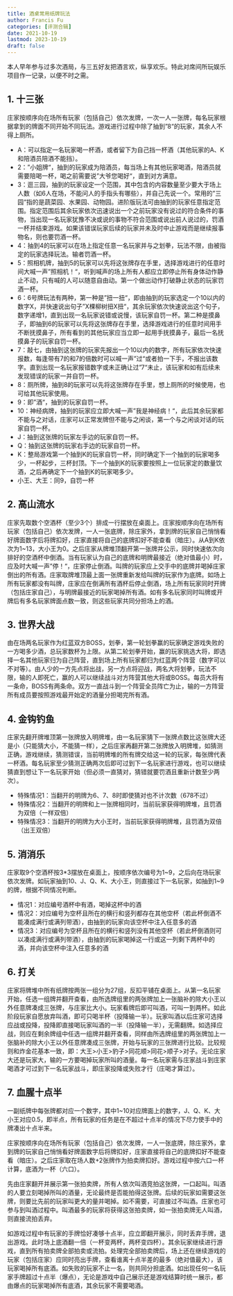 ```yaml
---
title: 酒桌常用纸牌玩法
author: Francis Fu
categories: [评测合辑]
date: 2021-10-19
lastmod: 2023-10-19
draft: false
---
```


本人早年参与过多次酒局，与三五好友把酒言欢，纵享欢乐。特此对席间所玩娱乐项目作一记录，以便不时之需。

<!--more-->

## 1. 十三张

庄家按顺序向在场所有玩家（包括自己）依次发牌，一次一人一张牌，每名玩家根据拿到的牌面不同开始不同玩法。游戏进行过程中除了抽到”8“的玩家，其余人不得上厕所。

* A：可以指定一名玩家喝一杯酒，或者留下为自己挡一杯酒（其他玩家的A、K和陪酒员陪酒不能挡）。
* 2：”小姐牌“，抽到的玩家成为陪酒员，每当场上有其他玩家喝酒，陪酒员就需要陪喝一杯，喝之前需要说”大爷您喝好“，直到对方满意。
* 3：逛三园，抽到的玩家设定一个范围，其中包含的内容数量至少要大于场上人数（如6人在场，不能问人的手指头有哪些），并自己先说一个。常用的”三园“指的是蔬菜园、水果园、动物园。进阶版玩法可由抽到的玩家任意指定范围。指定范围后其余玩家依次迅速说出一个之前玩家没有说过的符合条件的事物，当出现一名玩家犹豫不决或说的事物不符合范围或说出前人说过的，罚酒一杯并结束游戏。如果该错误玩家后续的玩家并未及时中止游戏而是继续报事物名，则也要罚酒一杯。
* 4：抽到4的玩家可以在场上指定任意一名玩家并与之划拳，玩法不限，由被指定的玩家选择玩法。输者罚酒一杯。
* 5：照相机牌，抽到5的玩家可以先将这张牌存在手里，选择游戏进行的任意时间大喊一声”照相机！“，听到喊声的场上所有人都应立即停止所有身体动作静止不动，只有喊的人可以随意自由动。第一个做出动作打破静止状态的玩家罚酒一杯。
* 6：6号牌玩法有两种，第一种是”扭一扭“，即由抽到的玩家选定一个10以内的数字X，并快速说出句子”X棵柳树扭X扭“，其余玩家依次快速说出这个句子，数字递增1，直到出现一名玩家说错或说慢，该玩家自罚一杯。第二种是摸鼻子，即抽到6的玩家可以先将这张牌存在手里，选择游戏进行的任意时间用手不断抚摸鼻子，所有看到的其他玩家应当立即一起用手抚摸鼻子，最后一名抚摸鼻子的玩家自罚一杯。
* 7：敲七，由抽到这张牌的玩家先报出一个10以内的数字，所有玩家依次快速报数，每逢带有7的和7的倍数时可以喊一声”过“或者拍一下手，不报出该数字。直到出现一名玩家报错数字或未正确让过”7“未止，该玩家和如有后续未发现错误的玩家一并自罚一杯。
* 8：厕所牌，抽到8的玩家可以先将这张牌存在手里，想上厕所的时候使用，也可给其他玩家使用。
* 9：即”酒“，抽到的玩家自罚一杯。
* 10：神经病牌，抽到的玩家应立即大喊一声”我是神经病！“，此后其余玩家都不能与之对话，庄家可以正常发牌但不能与之闲谈，第一个与之闲谈对话的玩家自罚一杯。
* J：抽到这张牌的玩家左手边的玩家自罚一杯。
* Q：抽到这张牌的玩家右手边的玩家自罚一杯。
* K：整局游戏第一个抽到K的玩家自罚一杯，同时确定下一个抽到的玩家喝多少，一杯起步，三杯封顶。下一个抽到K的玩家要按照上一位玩家定的数量饮酒，之后再确定下一个抽到K的玩家喝多少。
* 小王、大王：同9，自罚一杯

## 2. 高山流水

庄家先取数个空酒杯（至少3个）排成一行摆放在桌面上。庄家按顺序向在场所有玩家（包括自己）依次发牌，一人一张底牌，除庄家外，拿到牌的玩家自己悄悄看好牌面数字后将牌扣好，庄家直接将自己的底牌扣好不能查看（暗庄）。从A到K依次为1~13，大小王为0。之后庄家从牌堆顶翻开第一张牌并公示，同时快速依次向排好的空酒杯中倒酒。当有玩家认为自己的底牌和明牌最接近（绝对值最小）时，应及时大喊一声”停！“，庄家停止倒酒。叫牌的玩家应上交手中的底牌并喝掉庄家倒出的所有酒。庄家取牌堆顶最上面一张牌重新发给叫牌的玩家作为底牌。如场上所有玩家都没有叫牌，庄家应在倒满所有酒杯后停止倒酒，场上所有玩家同时开牌（包括庄家自己），与明牌最接近的玩家喝掉所有酒。如有多名玩家同时叫牌或开牌后有多名玩家牌面点数一致，则这些玩家共同分担场上的酒。

## 3. 世界大战

由在场两名玩家作为红蓝双方BOSS，划拳，第一轮划拳赢的玩家确定游戏失败的一方喝多少酒，总玩家数杯为上限。从第二轮划拳开始，赢的玩家挑选大将，即选择一名其他玩家归为自己阵营，直到场上所有玩家都归为红蓝两个阵营（数字可以不对等）。由人少的一方先点将出战，另一方点将迎战，两名大将划拳，玩法不限，输的人即死亡，赢的人可以继续战斗对方阵营其他大将或BOSS。每员大将有一条命，BOSS有两条命。双方一直战斗到一个阵营全员阵亡为止，输的一方阵营所有成员要按照游戏最开始定的酒量分担喝完所有酒。

## 4. 金钩钓鱼

庄家先翻开牌堆顶第一张牌放入明牌堆，由一名玩家猜下一张牌点数比这张牌大还是小（只能猜大小，不能猜一样），之后庄家再翻开第二张牌放入明牌堆，如猜测正确，游戏继续，猜测错误，当前明牌堆的所有牌交给这一轮的玩家，每张牌代表一杯酒。每名玩家至少猜测正确两次后即可过到下一名玩家进行游戏，也可以继续猜直到想让下一名玩家开始（但必须一直猜对，猜错就要罚酒且重新计数至少两次）。
* 特殊情况1：当翻开的明牌为6、7、8时即使猜对也不计次数（678不过）
* 特殊情况2：当翻开的明牌和上一张牌相同时，当前玩家获得明牌堆，且罚酒为双倍（一样双倍）
* 特殊情况3：当翻开的明牌为大小王时，当前玩家获得明牌堆，且罚酒为双倍（出王双倍）

## 5. 消消乐

庄家取9个空酒杯按3*3摆放在桌面上，按顺序依次编号为1~9，之后向在场玩家依次发牌。如玩家抽到10、J、Q、K、大小王，则直接过下一名玩家，如抽到1~9的牌，根据不同情况判断。
* 情况1：对应编号酒杯中有酒，喝掉这杯中的酒
* 情况2：对应编号为空杯且所在的横行和竖列都存在其他空杯（若此杯倒酒不能凑成满行或满列带酒），由抽到的玩家向该空杯中注入任意多的酒
* 情况3：对应编号为空杯且所在的横行和竖列没有其他空杯（若此杯倒酒则可以凑成满行或满列带酒），由抽到的玩家喝掉这一行或这一列剩下两杯中的酒，并向该空杯中注入任意多的酒

## 6. 打关

庄家将牌堆中所有纸牌按两张一组分为27组，反扣平铺在桌面上。从第一名玩家开始，任选一组牌并翻开查看，由所选牌组里的两张牌加上一张脑补的除大小王以外任意牌凑成三张牌，与庄家比大小。玩家看牌后即可叫酒，可叫一到两杯。如此阶段玩家自愿放弃叫酒，即可只喝半杯（投降输一半）。玩家叫酒以后庄家可选择应战或投降，投降即直接喝玩家叫酒的一半（投降输一半），无需翻牌。如选择应战，则应在剩余牌组中任选一组牌并翻开查看，同样由所选牌组里的两张牌加上一张脑补的除大小王以外任意牌凑成三张牌，开始与玩家的三张牌进行比较。比较规则和炸金花基本一致，即：大王>小王>豹子>同花顺>同花>顺子>对子。无论庄家大还是玩家大，输的一方要喝掉玩家所叫的酒量。每一名玩家需与庄家战斗到庄家喝酒才可过到下一名玩家战斗，即庄家投降或失败才行（庄喝才算过）。

## 7. 血腥十点半

一副纸牌中每张牌都对应一个数字，其中1~10对应牌面上的数字，J、Q、K、大小王对应0.5，即半点，所有玩家的任务是在不超过十点半的情况下尽力使手中的牌凑出十点半来。

庄家按顺序向在场所有玩家（包括自己）依次发牌，一人一张底牌，除庄家外，拿到牌的玩家自己悄悄看好牌面数字后将牌扣好，庄家直接将自己的底牌扣好不能查看（暗庄）。之后庄家取在场人数+2张牌作为拍卖牌扣好。游戏过程中按六口一杯计算，底酒为一杯（六口）。

先由庄家翻开并展示第一张拍卖牌，所有人依次叫酒竞拍这张牌，一口起叫。叫酒的人要立刻喝掉所叫的酒量，无论最终是否能拍得这张牌。后续的玩家如需要这张牌，则要比先前的玩家叫更大的量并喝掉。如不需要，可直接过不叫酒。庄家也可参与到叫酒过程中。叫酒最多的玩家将获得这张拍卖牌，如一张拍卖牌无人叫酒，则直接流拍丢弃。

如游戏过程中有玩家的手牌恰好凑够十点半，应立即翻开展示，同时丢弃手牌，退出游戏。此时场上底酒翻一倍（一杯变两杯，两杯变四杯）。其余玩家继续进行游戏，直到所有拍卖牌全部拍卖或流拍。处理完全部拍卖牌后，场上还在继续游戏的玩家（包括庄家）应同时亮出手牌，查看谁离十点半差的最多（绝对值最大），该玩家喝掉所有底酒。如失败的玩家不止一名，则共同分担底酒。如出现任何一名玩家手牌超过十点半（爆点），无论是游戏中自己展示还是游戏结算时统一展示，都由爆点的玩家喝掉所有底酒，其余玩家不需要喝酒。